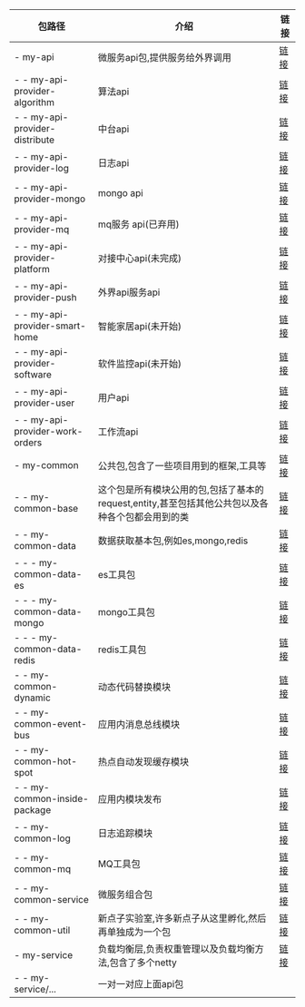 包路径  | 介绍  | 链接
 ---- | ----- | ------  
- my-api  | 微服务api包,提供服务给外界调用 | [链接](my-api)
- - my-api-provider-algorithm  | 算法api | [链接](my-api/my-api-provider-algorithm)
- - my-api-provider-distribute  | 中台api | [链接](my-api/my-api-provider-distribute)
- - my-api-provider-log  | 日志api | [链接](my-api/my-api-provider-log)
- - my-api-provider-mongo  | mongo api | [链接](my-api/my-api-provider-mongo)
- - my-api-provider-mq  | mq服务 api(已弃用) | [链接](my-api/my-api-provider-mq)
- - my-api-provider-platform  | 对接中心api(未完成) | [链接](my-api/my-api-provider-platform)
- - my-api-provider-push  | 外界api服务api | [链接](my-api/my-api-provider-push)
- - my-api-provider-smart-home  | 智能家居api(未开始) | [链接](my-api/my-api-provider-smart-home)
- - my-api-provider-software  | 软件监控api(未开始) | [链接](my-api/my-api-provider-software)
- - my-api-provider-user  | 用户api | [链接](my-api/my-api-provider-user)
- - my-api-provider-work-orders  | 工作流api | [链接](my-api/my-api-provider-work-orders)
- my-common  | 公共包,包含了一些项目用到的框架,工具等 | [链接](my-common)
- - my-common-base  | 这个包是所有模块公用的包,包括了基本的request,entity,甚至包括其他公共包以及各种各个包都会用到的类 | [链接](my-common/my-common-base)
- - my-common-data  | 数据获取基本包,例如es,mongo,redis | [链接](my-common/my-common-data)
- - - my-common-data-es  | es工具包 | [链接](my-common/my-common-data/my-common-data-es)
- - - my-common-data-mongo  | mongo工具包 | [链接](my-common/my-common-data/my-common-data-mongo)
- - - my-common-data-redis  | redis工具包 | [链接](my-common/my-common-data/my-common-data-redis)
- - my-common-dynamic  | 动态代码替换模块 | [链接](my-common/my-common-dynamic)
- - my-common-event-bus  | 应用内消息总线模块 | [链接](my-common/my-common-event-bus)
- - my-common-hot-spot  | 热点自动发现缓存模块 | [链接](my-common/my-common-hot-spot)
- - my-common-inside-package  | 应用内模块发布 | [链接](my-common/my-common-inside-package)
- - my-common-log  | 日志追踪模块 | [链接](my-common/my-common-log)
- - my-common-mq  | MQ工具包 | [链接](my-common/my-common-mq)
- - my-common-service  | 微服务组合包 | [链接](my-common/my-common-service)
- - my-common-util  | 新点子实验室,许多新点子从这里孵化,然后再单独成为一个包 | [链接](my-common/my-common-util)
- my-service  | 负载均衡层,负责权重管理以及负载均衡方法,包含了多个netty | [链接](my-service)
- - my-service/...  | 一对一对应上面api包 | 
